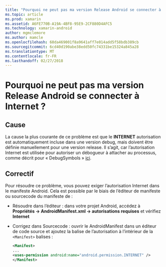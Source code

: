 ```yaml
---
title: "Pourquoi ne peut pas ma version Release Android se connecter à Internet ?"
ms.topic: article
ms.prod: xamarin
ms.assetid: A6FE770B-A19A-4BF8-95E9-2CF880D4AFC5
ms.technology: xamarin-android
author: mgmclemore
ms.author: mamcle
ms.openlocfilehash: 60da469001f8a9641aff7e014add5f58bdb389cb
ms.sourcegitcommit: 6cd40d190abe38edd50fc74331be15324a845a28
ms.translationtype: MT
ms.contentlocale: fr-FR
ms.lasthandoff: 02/27/2018
---
```

# <a name="why-cant-my-android-release-build-connect-to-the-internet"></a>Pourquoi ne peut pas ma version Release Android se connecter à Internet ?

## <a name="cause"></a>Cause

La cause la plus courante de ce problème est que le **INTERNET** autorisation est automatiquement incluse dans une version debug, mais doivent être définie manuellement pour une version release. Il s’agit, car l’autorisation Internet est utilisée pour autoriser un débogueur à attacher au processus, comme décrit pour « DebugSymbols » [ici](~/android/deploy-test/building-apps/build-process.md).


## <a name="fix"></a>Correctif

Pour résoudre ce problème, vous pouvez exiger l’autorisation Internet dans le manifeste Android. Cela est possible par le biais de l’éditeur de manifeste ou sourcecode du manifeste de :

-   Résoudre dans l’éditeur : dans votre projet Android, accédez à **Propriétés -> AndroidManifest.xml -> autorisations requises** et vérifiez **Internet**

-   Corrigez dans Sourcecode : ouvrir le AndroidManifest dans un éditeur de code source et ajoutez la balise de l’autorisation à l’intérieur de la `<Manifest>` balises :

    ```xml
    <Manifest>
    ...
    <uses-permission android:name="android.permission.INTERNET" />
    </Manifest>
    ```
